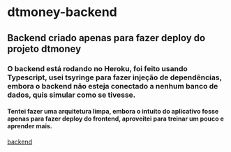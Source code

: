 # dtmoney-backend

## Backend criado apenas para fazer deploy do projeto dtmoney

### O backend está rodando no Heroku, foi feito usando Typescript, usei tsyringe para fazer injeção de dependências, embora o backend não esteja conectado a nenhum banco de dados, quis simular como se tivesse.

#### Tentei fazer uma arquitetura limpa, embora o intuíto do aplicativo fosse apenas para fazer deploy do frontend, aproveitei para treinar um pouco e aprender mais.

[backend](https://dtmoneybackend.herokuapp.com/transactions)
